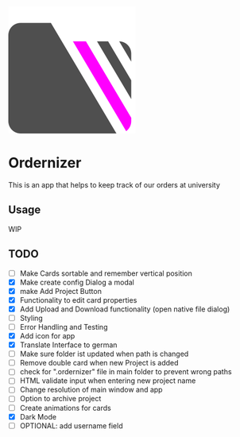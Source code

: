 ![Ordernizer Logo](./public/256x256.png)


# Ordernizer

This is an app that helps to keep track of our orders at university

## Usage

WIP

## TODO

- [ ] Make Cards sortable and remember vertical position
- [x] Make create config Dialog a modal
- [x] make Add Project Button
- [x] Functionality to edit card properties
- [x] Add Upload and Download functionality (open native file dialog)
- [ ] Styling
- [ ] Error Handling and Testing
- [x] Add icon for app
- [x] Translate Interface to german
- [ ] Make sure folder ist updated when path is changed
- [ ] Remove double card when new Project is added
- [ ] check for ".ordernizer" file in main folder to prevent wrong paths
- [ ] HTML validate input when entering new project name
- [ ] Change resolution of main window and app
- [ ] Option to archive project
- [ ] Create animations for cards
- [x] Dark Mode
- [ ] OPTIONAL: add username field

